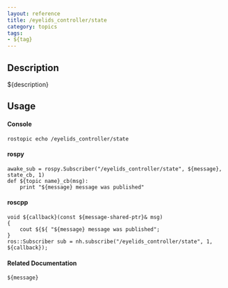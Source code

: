 ```yaml
---
layout: reference
title: /eyelids_controller/state
category: topics
tags: 
- ${tag}
---
```


## Description
${description}

## Usage
#### Console
```
rostopic echo /eyelids_controller/state
```

#### rospy
```
awake_sub = rospy.Subscriber("/eyelids_controller/state", ${message}, state_cb, 1)
def ${topic name}_cb(msg):
    print "${message} message was published"
```

#### roscpp
```
void ${callback}(const ${message-shared-ptr}& msg)
{
    cout ${${ "${message} message was published";
}
ros::Subscriber sub = nh.subscribe("/eyelids_controller/state", 1, ${callback});
```

#### Related Documentation
``${message}``  